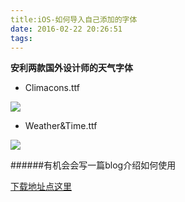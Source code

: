 ```yaml
---
title:iOS-如何导入自己添加的字体
date: 2016-02-22 20:26:51
tags:
---
```

**安利两款国外设计师的天气字体**

* Climacons.ttf

![](http://ww4.sinaimg.cn/large/62e72542gw1f25xvnfni2j21kw0zkdqa.jpg)


* Weather&Time.ttf


![](http://ww4.sinaimg.cn/large/62e72542gw1f25xtc9n78j21kw0zkn8y.jpg)

######有机会会写一篇blog介绍如何使用

 [下载地址点这里](http://git.oschina.net/Chu_Lou/Example)